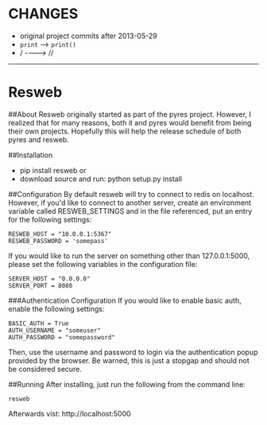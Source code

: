 CHANGES
=====
* original project commits after 2013-05-29
* `print` --> `print()`
* / ----> //

***

Resweb
======
##About
Resweb originally started as part of the pyres project. However, I realized that for many reasons, both it and pyres would benefit 
from being their own projects. Hopefully this will help the release schedule of both pyres and resweb.

##Installation
* pip install resweb
or
* download source and run: python setup.py install

##Configuration
By default resweb will try to connect to redis on localhost. However, if you'd like to connect to another server, create an environment variable called RESWEB_SETTINGS and in the file referenced, put an entry for the following settings:

	RESWEB_HOST = "10.0.0.1:5367"
	RESWEB_PASSWORD = 'somepass'

If you would like to run the server on something other than 127.0.0.1:5000, please set the following variables in the configuration file:

    SERVER_HOST = "0.0.0.0"
    SERVER_PORT = 8080

###Authentication Configuration
If you would like to enable basic auth, enable the following settings:

	BASIC_AUTH = True
	AUTH_USERNAME = "someuser"
	AUTH_PASSWORD = "somepassword"
	
Then, use the username and password to login via the authentication popup provided by the browser. Be warned, this is just a stopgap and should not be considered secure.

##Running
After installing, just run the following from the command line:

	resweb 

Afterwards vist: http://localhost:5000

